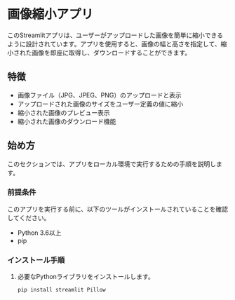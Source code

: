 # 画像縮小アプリ

このStreamlitアプリは、ユーザーがアップロードした画像を簡単に縮小できるように設計されています。アプリを使用すると、画像の幅と高さを指定して、縮小された画像を即座に取得し、ダウンロードすることができます。

## 特徴

- 画像ファイル（JPG、JPEG、PNG）のアップロードと表示
- アップロードされた画像のサイズをユーザー定義の値に縮小
- 縮小された画像のプレビュー表示
- 縮小された画像のダウンロード機能

## 始め方

このセクションでは、アプリをローカル環境で実行するための手順を説明します。

### 前提条件

このアプリを実行する前に、以下のツールがインストールされていることを確認してください。

- Python 3.6以上
- pip

### インストール手順

1. 必要なPythonライブラリをインストールします。

   ```bash
   pip install streamlit Pillow
